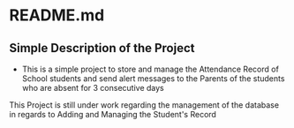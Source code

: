# README.md

## Simple Description of the Project

- This is a simple project to store and manage the Attendance Record of School students and send alert messages to the Parents of the students who are absent for 3 consecutive days

This Project is still under work regarding the management of the database in regards to Adding and Managing the Student's Record
